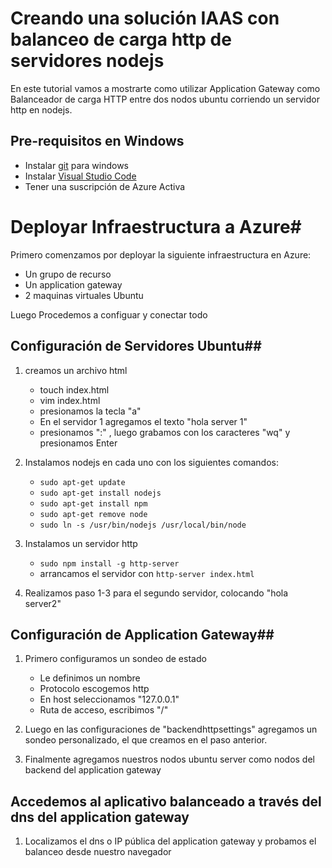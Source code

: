# Creando una solución IAAS con balanceo de carga http de servidores nodejs

En este tutorial vamos a mostrarte como utilizar Application Gateway como Balanceador de carga HTTP entre dos nodos ubuntu corriendo un servidor http en nodejs.

## Pre-requisitos en Windows ##

*	Instalar [git](https://git-scm.com/download/win) para windows
*	Instalar [Visual Studio Code](https://code.visualstudio.com/download)
*   Tener una suscripción de Azure Activa

# Deployar Infraestructura a Azure#

Primero comenzamos por deployar la siguiente infraestructura en Azure:

*   Un grupo de recurso
*   Un application gateway
*   2 maquinas virtuales Ubuntu

Luego Procedemos a configuar y conectar todo

## Configuración de Servidores Ubuntu##

1.  creamos un archivo html 
    *   touch index.html
    *   vim index.html
    *   presionamos la tecla "a"
    *   En el servidor 1 agregamos el texto "hola server 1"
    *   presionamos ":" , luego grabamos con los caracteres "wq" y presionamos Enter

2.  Instalamos nodejs en cada uno con los siguientes comandos:
    * ``` sudo apt-get update ```
    * ```sudo apt-get install nodejs```
    * ```sudo apt-get install npm```
    * ```sudo apt-get remove node```
    * ```sudo ln -s /usr/bin/nodejs /usr/local/bin/node```

3.  Instalamos un servidor http
    * ```sudo npm install -g http-server```
    * arrancamos el servidor con ```http-server index.html```


4.  Realizamos paso 1-3 para el segundo servidor, colocando "hola server2"

## Configuración de Application Gateway##

1.  Primero configuramos un sondeo de estado
    *   Le definimos un nombre
    *   Protocolo escogemos http
    *   En host seleccionamos "127.0.0.1"
    *   Ruta de acceso, escribimos "/"
    
2.  Luego en las configuraciones de "backendhttpsettings" agregamos un sondeo personalizado, el que creamos en el paso anterior.

3.  Finalmente agregamos nuestros nodos ubuntu server como nodos del backend del application gateway

## Accedemos al aplicativo balanceado a través del dns del application gateway ##

1.  Localizamos el dns o IP pública del application gateway y probamos el balanceo desde nuestro navegador
